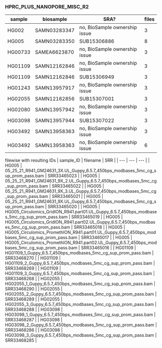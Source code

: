 ### HPRC_PLUS_NANOPORE_MISC_R2

| sample  | biosample    | SRA?                            | files |
|---------|--------------|---------------------------------|-------|
| HG002   | SAMN03283347 | no, BioSample ownership issue   | 3     |
| HG005   | SAMN03283350 | SUB15306886                     | 8     |
| HG00733 | SAMEA6623870 | no, BioSample ownership issue   | 3     |
| HG01109 | SAMN12162846 | no, BioSample ownership issue   | 3     |
| HG01109 | SAMN12162846 | SUB15306949                     | 3     |
| HG01243 | SAMN13957917 | no, BioSample ownership issue   | 3     |
| HG02055 | SAMN12162856 | SUB15307001                     | 3     |
| HG02080 | SAMN13957942 | no, BioSample ownership issue   | 3     |
| HG03098 | SAMN13957944 | SUB15307022                     | 3     |
| HG03492 | SAMN13958363 | no, BioSample ownership issue   | 3     |
| HG03492 | SAMN13958363 | no, BioSample ownership issue   | 6     |


filewise with resulting IDs
| sample_ID | filename | SRR |
| --- | --- | --- |
| HG005 | 05_25_21_R941_GM24631_3X.UL_Guppy_6.5.7_450bps_modbases_5mc_cg_sup_prom_pass.bam | SRR33465023 |
| HG005 | 05_25_21_R941_GM24631_9X_2.UL_Guppy_6.5.7_450bps_modbases_5mc_cg_sup_prom_pass.bam | SRR33465022 |
| HG005 | 05_25_21_R941_GM24631_9X_3.UL_Guppy_6.5.7_450bps_modbases_5mc_cg_sup_prom_pass.bam | SRR33465021 |
| HG005 | 05_25_21_R941_GM24631_9X.UL_Guppy_6.5.7_450bps_modbases_5mc_cg_sup_prom_pass.bam | SRR33465020 |
| HG005 | HG005_Circulomics_GridION_R941.part01.UL_Guppy_6.5.7_450bps_modbases_5mc_cg_sup_prom_pass.bam | SRR33465019 |
| HG005 | HG005_Circulomics_GridION_R941.part02.UL_Guppy_6.5.7_450bps_modbases_5mc_cg_sup_prom_pass.bam | SRR33465018 |
| HG005 | HG005_Circulomics_PromethION_R941.part01.UL_Guppy_6.5.7_450bps_modbases_5mc_cg_sup_prom_pass.bam | SRR33465017 |
| HG005 | HG005_Circulomics_PromethION_R941.part02.UL_Guppy_6.5.7_450bps_modbases_5mc_cg_sup_prom_pass.bam | SRR33465016 |
| HG01109 | HG01109_1_Guppy_6.5.7_450bps_modbases_5mc_cg_sup_prom_pass.bam | SRR33468270 |
| HG01109 | HG01109_2_Guppy_6.5.7_450bps_modbases_5mc_cg_sup_prom_pass.bam | SRR33468269 |
| HG01109 | HG01109_3_Guppy_6.5.7_450bps_modbases_5mc_cg_sup_prom_pass.bam | SRR33468268 |
| HG02055 | HG02055_1_Guppy_6.5.7_450bps_modbases_5mc_cg_sup_prom_pass.bam | SRR33468290 |
| HG02055 | HG02055_2_Guppy_6.5.7_450bps_modbases_5mc_cg_sup_prom_pass.bam | SRR33468289 |
| HG02055 | HG02055_3_Guppy_6.5.7_450bps_modbases_5mc_cg_sup_prom_pass.bam | SRR33468288 |
| HG03098 | HG03098_1_Guppy_6.5.7_450bps_modbases_5mc_cg_sup_prom_pass.bam | SRR33468287 |
| HG03098 | HG03098_2_Guppy_6.5.7_450bps_modbases_5mc_cg_sup_prom_pass.bam | SRR33468286 |
| HG03098 | HG03098_3_Guppy_6.5.7_450bps_modbases_5mc_cg_sup_prom_pass.bam | SRR33468285 |
